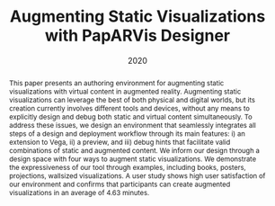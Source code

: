 ---
title: "Augmenting Static Visualizations with PapARVis Designer"
authors: 
  - zhutianchen
  - waitong
  - qianwenwang
  - benjaminbach
  - huaminqu
date: "2020"
doi: ""

# Schedule page publish date (NOT publication's date).
# publishDate: "2017-01-01T00:00:00Z"

# Publication type.
# Legend: 0 = Uncategorized; 1 = Conference paper; 2 = Journal article;
# 3 = Preprint / Working Paper; 4 = Report; 5 = Book; 6 = Book section;
# 7 = Thesis; 8 = Patent
publication_types: ["1"]

# Publication name and optional abbreviated publication name.
publication: ""
publication_short: ""

abstract: "This paper presents an authoring environment for augmenting static visualizations with virtual content in augmented reality. Augmenting static visualizations can leverage the best of both physical and digital worlds, but its creation currently involves different tools and devices, without any means to explicitly design and debug both static and virtual content simultaneously. To address these issues, we design an environment that seamlessly integrates all steps of a design and deployment workflow through its main features: i) an extension to Vega, ii) a preview, and iii) debug hints that facilitate valid combinations of static and augmented content. We inform our design through a design space with four ways to augment static visualizations. We demonstrate the expressiveness of our tool through examples, including books, posters, projections, wallsized visualizations. A user study shows high user satisfaction of our environment and confirms that participants can create augmented visualizations in an average of 4.63 minutes."

# Summary. An optional shortened abstract.
# summary: 

tags:
- Source Themes
featured: false

links:
# - name: Custom Link
#   url: http://example.org
url_pdf: https://chenzhutian.org/projects/2020_arposter/paper.pdf
url_code: https://github.com/PapARVis
# url_dataset: '#'
# url_poster: '#'
# url_project: ''
# url_slides: ''
# url_source: '#'
url_video: https://vimeo.com/396008882

# Featured image
# To use, add an image named `featured.jpg/png` to your page's folder. 
image:
  caption: ''
  focal_point: ""
  preview_only: false

# Associated Projects (optional).
#   Associate this publication with one or more of your projects.
#   Simply enter your project's folder or file name without extension.
#   E.g. `internal-project` references `content/project/internal-project/index.md`.
#   Otherwise, set `projects: []`.
projects: []

# Slides (optional).
#   Associate this publication with Markdown slides.
#   Simply enter your slide deck's filename without extension.
#   E.g. `slides: "example"` references `content/slides/example/index.md`.
#   Otherwise, set `slides: ""`.
slides:
---